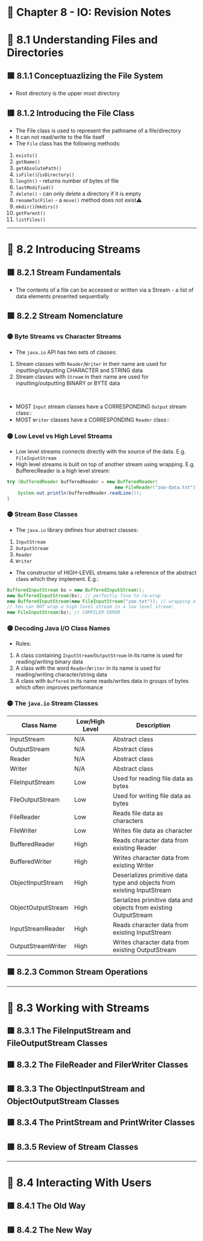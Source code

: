 <link href="../../styles.css" rel="stylesheet"></link>

# 📝 Chapter 8 - IO: Revision Notes

# 🧠 8.1 Understanding Files and Directories

## 🟥 8.1.1 Conceptuazlizing the File System
* Root directory is the upper most directory 

## 🟥 8.1.2 Introducing the File Class
* The File class is used to represent the pathname of a file/directory
* It can not read/write to the file itself
* The `File` class has the following methods:
1) `exists()`
2) `getName()` 
3) `getAbsolutePath()`
4) `isFile()`/`isDirectory()`
5) `length()` - returns number of bytes of file
6) `lastModified()`
7) `delete()` - can only delete a directory if it is empty
8) `renameTo(File)` - a `move()` method does not exist⚠️
9) `mkdir()`/`mkdirs()`
10) `getParent()`
11) `listFiles()`


<hr>

# 🧠 8.2 Introducing Streams

## 🟥 8.2.1 Stream Fundamentals
* The contents of a file can be accessed or written via a Stream - a list of data elements presented sequentially

## 🟥 8.2.2 Stream Nomenclature

### 🟡 Byte Streams vs Character Streams
* The `java.io` API has two sets of classes:
1) Stream classes with `Reader`/`Writer` in their name are used for inputting/outputting CHARACTER and STRING data
2) Stream classes with `Stream` in their name are used for inputting/outputting BINARY or BYTE data

<br>

* MOST `Input` stream classes have a CORRESPONDING `Output` stream class💡
* MOST `Writer` classes have a CORRESPONDING `Reader` class💡 

### 🟡 Low Level vs High Level Streams
* Low level streams connects directly with the source of the data. E.g. `FileInputStream`
* High level streams is built on top of another stream using wrapping. E.g. BufferecReader is a high level stream:
```java
try (BufferedReader bufferedReader = new BufferedReader(
                                        new FileReader("zoo-data.txt"))) {
    System.out.println(bufferedReader.readLine());
}
```

### 🟡 Stream Base Classes

* The `java.io` library defines four abstract classes:
1) `InputStream`
2) `OutputStream`
3) `Reader`
4) `Writer`

* The constructor of HIGH-LEVEL streams take a reference of the abstract class which they implement. E.g.:
```java
BufferedInputStream bs = new BufferedInputStream();
new BufferedInputStream(bs); // perfectly fine to re-wrap
new BufferedInputStream(new FileInputStream("zoo.txt")); // wrapping a low level stream
// You can NOT wrap a high level stream in a low level stream:
new FileInputStream(bs); // COMPILER ERROR
```

### 🟡 Decoding Java I/O Class Names
* Rules:
1) A class containing `InputStream`/`OutputStream` in its name is used for reading/writing binary data
2) A class with the word `Reader`/`Writer` in its name is used for reading/writing character/string data
3) A class with `Buffered` in its name reads/writes data in groups of bytes which often improves performance

### 🟡 The `java.io` Stream Classes
| Class Name    | Low/High Level | Description                                              |
| ------------- | -------------- | -------------------------------------------------------- |
| InputStream   | N/A            | Abstract class                                           |
| OutputStream  | N/A            | Abstract class                                           |
| Reader        | N/A            | Abstract class                                           |
| Writer        | N/A            | Abstract class                                           |
| FileInputStream | Low          | Used for reading file data as bytes                      |
| FileOutputStream | Low         | Used for writing file data as bytes                      |
| FileReader    | Low            | Reads file data as characters                            |
| FileWriter    | Low            | Writes file data as character                            |
| BufferedReader | High          | Reads character data from existing Reader                |
| BufferedWriter | High          | Writes character data from existing Writer              |
| ObjectInputStream | High       | Deserializes primitive data type and objects from existing InputStream |
| ObjectOutputStream | High      | Serializes primitive data and objects from existing OutputStream |
| InputStreamReader | High | Reads character data from existing InputStream                 |
| OutputStreamWriter | High | Writes character data from existing OutputStream |



## 🟥 8.2.3 Common Stream Operations



<hr>

# 🧠 8.3 Working with Streams

## 🟥 8.3.1 The FileInputStream and FileOutputStream Classes

## 🟥 8.3.2 The FileReader and FilerWriter Classes

## 🟥 8.3.3 The ObjectInputStream and ObjectOutputStream Classes

## 🟥 8.3.4 The PrintStream and PrintWriter Classes

## 🟥 8.3.5 Review of Stream Classes



<hr>

# 🧠 8.4 Interacting With Users

## 🟥 8.4.1 The Old Way

## 🟥 8.4.2 The New Way